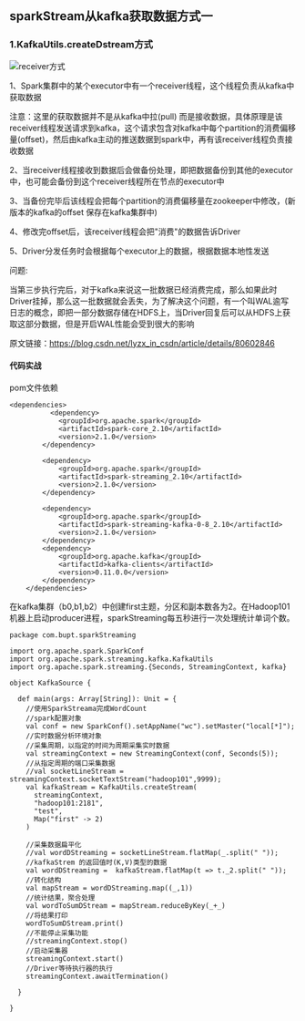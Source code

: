 ## sparkStream从kafka获取数据方式一

### 1.KafkaUtils.createDstream方式

![receiver方式](C:\Users\yangkun\Desktop\bigdata\kafka\笔记截图\receiver方式.jpg)

1、Spark集群中的某个executor中有一个receiver线程，这个线程负责从kafka中获取数据

 注意：这里的获取数据并不是从kafka中拉(pull) 而是接收数据，具体原理是该receiver线程发送请求到kafka，这个请求包含对kafka中每个partition的消费偏移量(offset)，然后由kafka主动的推送数据到spark中，再有该receiver线程负责接收数据

2、当receiver线程接收到数据后会做备份处理，即把数据备份到其他的executor中，也可能会备份到这个receiver线程所在节点的executor中

3、当备份完毕后该线程会把每个partition的消费偏移量在zookeeper中修改，(新版本的kafka的offset 保存在kafka集群中)

4、修改完offset后，该receiver线程会把"消费"的数据告诉Driver

5、Driver分发任务时会根据每个executor上的数据，根据数据本地性发送

问题:

当第三步执行完后，对于kafka来说这一批数据已经消费完成，那么如果此时Driver挂掉，那么这一批数据就会丢失，为了解决这个问题，有一个叫WAL逾写日志的概念，即把一部分数据存储在HDFS上，当Driver回复后可以从HDFS上获取这部分数据，但是开启WAL性能会受到很大的影响


原文链接：https://blog.csdn.net/lyzx_in_csdn/article/details/80602846

#### 代码实战

pom文件依赖

```
<dependencies>
          <dependency>
            <groupId>org.apache.spark</groupId>
            <artifactId>spark-core_2.10</artifactId>
            <version>2.1.0</version>
        </dependency>

        <dependency>
            <groupId>org.apache.spark</groupId>
            <artifactId>spark-streaming_2.10</artifactId>
            <version>2.1.0</version>
        </dependency>

        <dependency>
            <groupId>org.apache.spark</groupId>
            <artifactId>spark-streaming-kafka-0-8_2.10</artifactId>
            <version>2.1.0</version>
        </dependency>
        <dependency>
            <groupId>org.apache.kafka</groupId>
            <artifactId>kafka-clients</artifactId>
            <version>0.11.0.0</version>
        </dependency>
    </dependencies>
```

在kafka集群（b0,b1,b2）中创建first主题，分区和副本数各为2。在Hadoop101机器上启动producer进程，sparkStreaming每五秒进行一次处理统计单词个数。

```
package com.bupt.sparkStreaming

import org.apache.spark.SparkConf
import org.apache.spark.streaming.kafka.KafkaUtils
import org.apache.spark.streaming.{Seconds, StreamingContext, kafka}

object KafkaSource {

  def main(args: Array[String]): Unit = {
    //使用SparkStreama完成WordCount
    //spark配置对象
    val conf = new SparkConf().setAppName("wc").setMaster("local[*]");
    //实时数据分析环境对象
    //采集周期，以指定的时间为周期采集实时数据
    val streamingContext = new StreamingContext(conf, Seconds(5));
    //从指定周期的端口采集数据
    //val socketLineStream = streamingContext.socketTextStream("hadoop101",9999);
    val kafkaStream = KafkaUtils.createStream(
      streamingContext,
      "hadoop101:2181",
      "test",
      Map("first" -> 2)
    )

    //采集数据扁平化
    //val wordDStreaming = socketLineStream.flatMap(_.split(" "));
    //kafkaStrem 的返回值时(K,V)类型的数据
    val wordDStreaming =  kafkaStream.flatMap(t => t._2.split(" "));
    //转化结构
    val mapStream = wordDStreaming.map((_,1))
    //统计结果，聚合处理
    val wordToSumDStream = mapStream.reduceByKey(_+_)
    //将结果打印
    wordToSumDStream.print()
    //不能停止采集功能
    //streamingContext.stop()
    //启动采集器
    streamingContext.start()
    //Driver等待执行器的执行
    streamingContext.awaitTermination()

  }

}

```

